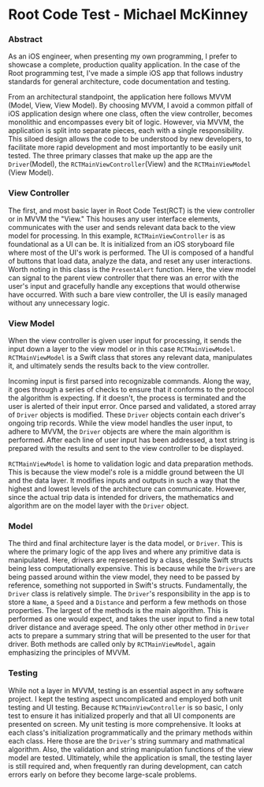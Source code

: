 # Root Code Test - Michael McKinney

### Abstract
As an iOS engineer, when presenting my own programming, I prefer to showcase a complete, production quality application. In the case of the Root programming test, I've made a simple iOS app that follows industry standards for general architecture, code documentation and testing. 

From an architectural standpoint, the application here follows MVVM (Model, View, View Model). By choosing MVVM, I avoid a common pitfall of iOS application design where one class, often the view controller, becomes monolithic and encompasses every bit of logic. However, via MVVM, the application is split into separate pieces, each with a single responsibility. This siloed design allows the code to be understood by new developers, to facilitate more rapid development and most importantly to be easily unit tested. The three primary classes that make up the app are the `Driver`(Model), the `RCTMainViewController`(View) and the `RCTMainViewModel` (View Model). 

### View Controller
The first, and most basic layer in Root Code Test(RCT) is the view controller or in MVVM the "View." This houses any user interface elements, communicates with the user and sends relevant data back to the view model for processing. In this example, `RCTMainViewController` is as foundational as a UI can be. It is initialized from an iOS storyboard file where most of the UI's work is performed. The UI is composed of a handful of buttons that load data, analyze the data, and reset any user interactions. Worth noting in this class is the `PresentAlert` function. Here, the view model can signal to the parent view controller that there was an error with the user's input and gracefully handle any exceptions that would otherwise have occurred. With such a bare view controller, the UI is easily managed without any unnecessary logic. 

### View Model
When the view controller is given user input for processing, it sends the input down a layer to the view model or in this case `RCTMainViewModel`. `RCTMainViewModel` is a Swift class that stores any relevant data, manipulates it, and ultimately sends the results back to the view controller. 

Incoming input is first parsed into recognizable commands. Along the way, it goes through a series of checks to ensure that it conforms to the protocol the algorithm is expecting. If it doesn't, the process is terminated and the user is alerted of their input error. Once parsed and validated, a stored array of `Driver` objects is modified. These `Driver` objects contain each driver's ongoing trip records. While the view model handles the user input, to adhere to MVVM, the `Driver` objects are where the main algorithm is performed. After each line of user input has been addressed, a text string is prepared with the results and sent to the view controller to be displayed. 

`RCTMainViewModel` is home to validation logic and data preparation methods. This is because the view model's role is a middle ground between the UI and the data layer. It modifies inputs and outputs in such a way that the highest and lowest levels of the architecture can communicate. However, since the actual trip data is intended for drivers, the mathematics and algorithm are on the model layer with the `Driver` object.

### Model
The third and final architecture layer is the data model, or `Driver`. This is where the primary logic of the app lives and where any primitive data is manipulated. Here, drivers are represented by a class, despite Swift structs being less computationally expensive. This is because while the `Drivers` are being passed around within the view model, they need to be passed by reference, something not supported in Swift's structs. Fundamentally, the `Driver` class is relatively simple. The `Driver`'s responsibility in the app is to store a `Name`, a `Speed` and a `Distance` and perform a few methods on those properties. The largest of the methods is the main algorithm. This is performed as one would expect, and takes the user input to find a new total driver distance and average speed. The only other other method in `Driver` acts to prepare a summary string that will be presented to the user for that driver. Both methods are called only by `RCTMainViewModel`, again emphasizing the principles of MVVM.

### Testing
While not a layer in MVVM, testing is an essential aspect in any software project. I kept the testing aspect uncomplicated and employed both unit testing and UI testing. Because `RCTMainViewController` is so basic, I only test to ensure it has initialized properly and that all UI components are presented on screen. My unit testing is more comprehensive. It looks at each class's initialization programmatically and the primary methods within each class. Here those are the `Driver`'s string summary and mathmatical algorithm. Also, the validation and string manipulation functions of the view model are tested. Ultimately, while the application is small, the testing layer is still required and, when frequently ran during development, can catch errors early on before they become large-scale problems.
	
